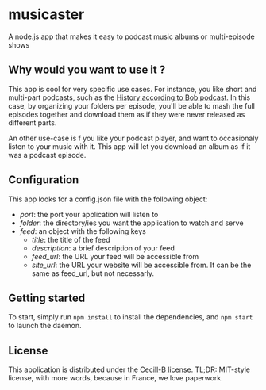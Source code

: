 # musicaster

A node.js app that makes it easy to podcast music albums or multi-episode shows

## Why would you want to use it ?

This app is cool for very specific use cases.
For instance, you like short and multi-part podcasts, such as the
[History according to Bob podcast](http://www.summahistorica.com/).
In this case, by organizing your folders per episode, you'll be able to 
mash the full episodes together and download them as if they were never
released as different parts.

An other use-case is f you like your podcast player,
and want to occasionaly listen to your music with it.
This app will let you download an album as if it was a podcast episode.

## Configuration
This app looks for a config.json file with the following object:

* *port*: the port your application will listen to
* *folder*: the directory/ies you want the application to watch and serve
* *feed*: an object with the following keys
  * *title*: the title of the feed
  * *description*: a brief description of your feed
  * *feed_url*: the URL your feed will be accessible from
  * *site_url*: the URL your website will be accessible from. It can be the same as feed_url, but not necessarly.

## Getting started
To start, simply run `npm install` to install the dependencies, and `npm start` to launch the daemon.

## License
This application is distributed under the [Cecill-B license](http://www.cecill.info/licences/Licence_CeCILL-B_V1-en.html).
TL;DR: MIT-style license, with more words, because in France, we love paperwork.

